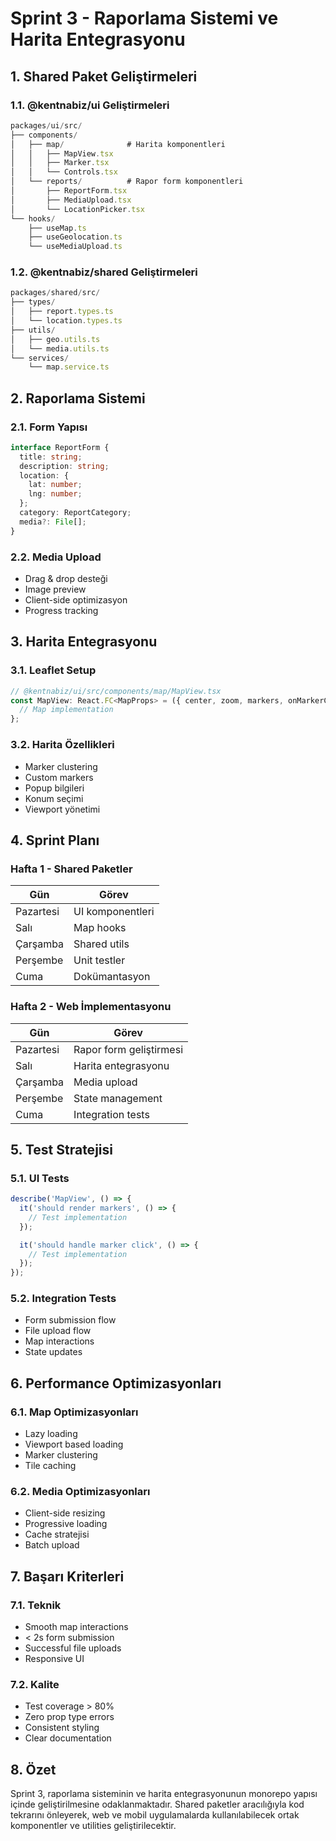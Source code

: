 # Sprint 3 - Raporlama Sistemi ve Harita Entegrasyonu

## 1. Shared Paket Geliştirmeleri

### 1.1. @kentnabiz/ui Geliştirmeleri

```typescript
packages/ui/src/
├── components/
│   ├── map/              # Harita komponentleri
│   │   ├── MapView.tsx
│   │   ├── Marker.tsx
│   │   └── Controls.tsx
│   └── reports/          # Rapor form komponentleri
│       ├── ReportForm.tsx
│       ├── MediaUpload.tsx
│       └── LocationPicker.tsx
└── hooks/
    ├── useMap.ts
    ├── useGeolocation.ts
    └── useMediaUpload.ts
```

### 1.2. @kentnabiz/shared Geliştirmeleri

```typescript
packages/shared/src/
├── types/
│   ├── report.types.ts
│   └── location.types.ts
├── utils/
│   ├── geo.utils.ts
│   └── media.utils.ts
└── services/
    └── map.service.ts
```

## 2. Raporlama Sistemi

### 2.1. Form Yapısı

```typescript
interface ReportForm {
  title: string;
  description: string;
  location: {
    lat: number;
    lng: number;
  };
  category: ReportCategory;
  media?: File[];
}
```

### 2.2. Media Upload

- Drag & drop desteği
- Image preview
- Client-side optimizasyon
- Progress tracking

## 3. Harita Entegrasyonu

### 3.1. Leaflet Setup

```typescript
// @kentnabiz/ui/src/components/map/MapView.tsx
const MapView: React.FC<MapProps> = ({ center, zoom, markers, onMarkerClick }) => {
  // Map implementation
};
```

### 3.2. Harita Özellikleri

- Marker clustering
- Custom markers
- Popup bilgileri
- Konum seçimi
- Viewport yönetimi

## 4. Sprint Planı

### Hafta 1 - Shared Paketler

| Gün       | Görev            |
| --------- | ---------------- |
| Pazartesi | UI komponentleri |
| Salı      | Map hooks        |
| Çarşamba  | Shared utils     |
| Perşembe  | Unit testler     |
| Cuma      | Dokümantasyon    |

### Hafta 2 - Web İmplementasyonu

| Gün       | Görev                   |
| --------- | ----------------------- |
| Pazartesi | Rapor form geliştirmesi |
| Salı      | Harita entegrasyonu     |
| Çarşamba  | Media upload            |
| Perşembe  | State management        |
| Cuma      | Integration tests       |

## 5. Test Stratejisi

### 5.1. UI Tests

```typescript
describe('MapView', () => {
  it('should render markers', () => {
    // Test implementation
  });

  it('should handle marker click', () => {
    // Test implementation
  });
});
```

### 5.2. Integration Tests

- Form submission flow
- File upload flow
- Map interactions
- State updates

## 6. Performance Optimizasyonları

### 6.1. Map Optimizasyonları

- Lazy loading
- Viewport based loading
- Marker clustering
- Tile caching

### 6.2. Media Optimizasyonları

- Client-side resizing
- Progressive loading
- Cache stratejisi
- Batch upload

## 7. Başarı Kriterleri

### 7.1. Teknik

- Smooth map interactions
- < 2s form submission
- Successful file uploads
- Responsive UI

### 7.2. Kalite

- Test coverage > 80%
- Zero prop type errors
- Consistent styling
- Clear documentation

## 8. Özet

Sprint 3, raporlama sisteminin ve harita entegrasyonunun monorepo yapısı içinde geliştirilmesine odaklanmaktadır. Shared paketler aracılığıyla kod tekrarını önleyerek, web ve mobil uygulamalarda kullanılabilecek ortak komponentler ve utilities geliştirilecektir.
